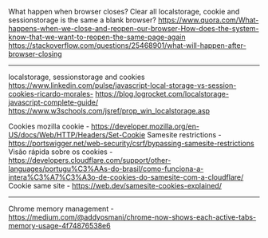 What happen when browser closes? Clear all localstorage, cookie and sessionstorage is the same a blank browser?
https://www.quora.com/What-happens-when-we-close-and-reopen-our-browser-How-does-the-system-know-that-we-want-to-reopen-the-same-page-again
https://stackoverflow.com/questions/25468901/what-will-happen-after-browser-closing


---
localstorage, sessionstorage and cookies
https://www.linkedin.com/pulse/javascript-local-storage-vs-session-cookies-ricardo-morales-
https://blog.logrocket.com/localstorage-javascript-complete-guide/
https://www.w3schools.com/jsref/prop_win_localstorage.asp

Cookies
mozilla cookie - https://developer.mozilla.org/en-US/docs/Web/HTTP/Headers/Set-Cookie
Samesite restrictions - https://portswigger.net/web-security/csrf/bypassing-samesite-restrictions
Visão rápida sobre os cookies - https://developers.cloudflare.com/support/other-languages/portugu%C3%AAs-do-brasil/como-funciona-a-intera%C3%A7%C3%A3o-de-cookies-do-samesite-com-a-cloudflare/
Cookie same site - https://web.dev/samesite-cookies-explained/

---

Chrome memory management - https://medium.com/@addyosmani/chrome-now-shows-each-active-tabs-memory-usage-4f74876538e6

